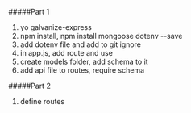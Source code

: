 #####Part 1
1. yo galvanize-express
2. npm install, npm install mongoose dotenv --save
3. add dotenv file and add to git ignore
4. in app.js, add route and use
4. create models folder, add schema to it
5. add api file to routes, require schema


#####Part 2
1. define routes
